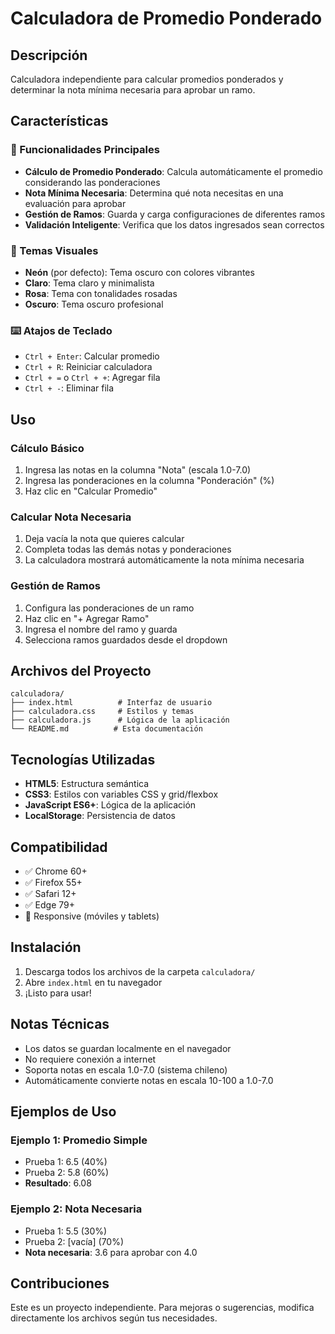 # Calculadora de Promedio Ponderado

## Descripción
Calculadora independiente para calcular promedios ponderados y determinar la nota mínima necesaria para aprobar un ramo.

## Características

### 🧮 Funcionalidades Principales
- **Cálculo de Promedio Ponderado**: Calcula automáticamente el promedio considerando las ponderaciones
- **Nota Mínima Necesaria**: Determina qué nota necesitas en una evaluación para aprobar
- **Gestión de Ramos**: Guarda y carga configuraciones de diferentes ramos
- **Validación Inteligente**: Verifica que los datos ingresados sean correctos

### 🎨 Temas Visuales
- **Neón** (por defecto): Tema oscuro con colores vibrantes
- **Claro**: Tema claro y minimalista
- **Rosa**: Tema con tonalidades rosadas
- **Oscuro**: Tema oscuro profesional

### ⌨️ Atajos de Teclado
- `Ctrl + Enter`: Calcular promedio
- `Ctrl + R`: Reiniciar calculadora
- `Ctrl + =` o `Ctrl + +`: Agregar fila
- `Ctrl + -`: Eliminar fila

## Uso

### Cálculo Básico
1. Ingresa las notas en la columna "Nota" (escala 1.0-7.0)
2. Ingresa las ponderaciones en la columna "Ponderación" (%)
3. Haz clic en "Calcular Promedio"

### Calcular Nota Necesaria
1. Deja vacía la nota que quieres calcular
2. Completa todas las demás notas y ponderaciones
3. La calculadora mostrará automáticamente la nota mínima necesaria

### Gestión de Ramos
1. Configura las ponderaciones de un ramo
2. Haz clic en "+ Agregar Ramo"
3. Ingresa el nombre del ramo y guarda
4. Selecciona ramos guardados desde el dropdown

## Archivos del Proyecto

```
calculadora/
├── index.html          # Interfaz de usuario
├── calculadora.css     # Estilos y temas
├── calculadora.js      # Lógica de la aplicación
└── README.md          # Esta documentación
```

## Tecnologías Utilizadas
- **HTML5**: Estructura semántica
- **CSS3**: Estilos con variables CSS y grid/flexbox
- **JavaScript ES6+**: Lógica de la aplicación
- **LocalStorage**: Persistencia de datos

## Compatibilidad
- ✅ Chrome 60+
- ✅ Firefox 55+
- ✅ Safari 12+
- ✅ Edge 79+
- 📱 Responsive (móviles y tablets)

## Instalación
1. Descarga todos los archivos de la carpeta `calculadora/`
2. Abre `index.html` en tu navegador
3. ¡Listo para usar!

## Notas Técnicas
- Los datos se guardan localmente en el navegador
- No requiere conexión a internet
- Soporta notas en escala 1.0-7.0 (sistema chileno)
- Automáticamente convierte notas en escala 10-100 a 1.0-7.0

## Ejemplos de Uso

### Ejemplo 1: Promedio Simple
- Prueba 1: 6.5 (40%)
- Prueba 2: 5.8 (60%)
- **Resultado**: 6.08

### Ejemplo 2: Nota Necesaria
- Prueba 1: 5.5 (30%)
- Prueba 2: [vacía] (70%)
- **Nota necesaria**: 3.6 para aprobar con 4.0

## Contribuciones
Este es un proyecto independiente. Para mejoras o sugerencias, modifica directamente los archivos según tus necesidades. 